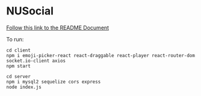 # NUSocial

[Follow this link to the README Document](https://docs.google.com/document/d/1IJQ_--lYs1CFc_PG3hWkCoFHuZnktSOG3GNSxB0Mi2A/edit?usp=sharing)

To run: 
```
cd client
npm i emoji-picker-react react-draggable react-player react-router-dom socket.io-client axios
npm start

cd server
npm i mysql2 sequelize cors express
node index.js
```
